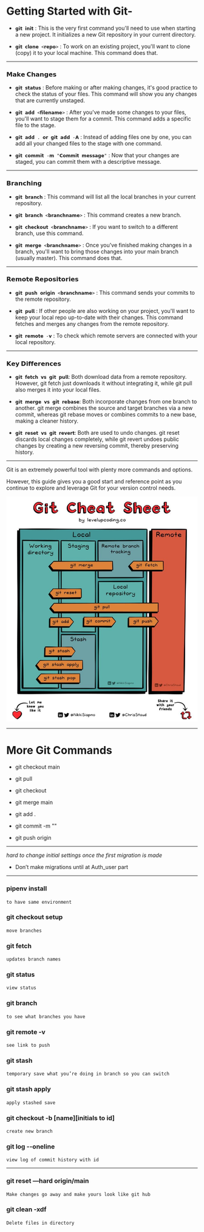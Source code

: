 # Getting Started with Git-


- `𝗴𝗶𝘁 𝗶𝗻𝗶𝘁` : This is the very first command you'll need to use when starting a new project. It initializes a new Git repository in your current directory.

- `𝗴𝗶𝘁 𝗰𝗹𝗼𝗻𝗲 <𝗿𝗲𝗽𝗼>` : To work on an existing project, you'll want to clone (copy) it to your local machine. This command does that.
___

### 𝗠𝗮𝗸𝗲 𝗖𝗵𝗮𝗻𝗴𝗲𝘀

- `𝗴𝗶𝘁 𝘀𝘁𝗮𝘁𝘂𝘀` : Before making or after making changes, it's good practice to check the status of your files. This command will show you any changes that are currently unstaged.

- `𝗴𝗶𝘁 𝗮𝗱𝗱 <𝗳𝗶𝗹𝗲𝗻𝗮𝗺𝗲>` : After you've made some changes to your files, you'll want to stage them for a commit. This command adds a specific file to the stage.

- `𝗴𝗶𝘁 𝗮𝗱𝗱 . 𝗼𝗿 𝗴𝗶𝘁 𝗮𝗱𝗱 -𝗔` : Instead of adding files one by one, you can add all your changed files to the stage with one command.

- `𝗴𝗶𝘁 𝗰𝗼𝗺𝗺𝗶𝘁 -𝗺 "𝗖𝗼𝗺𝗺𝗶𝘁 𝗺𝗲𝘀𝘀𝗮𝗴𝗲"` : Now that your changes are staged, you can commit them with a descriptive message.
___

### 𝗕𝗿𝗮𝗻𝗰𝗵𝗶𝗻𝗴

- `𝗴𝗶𝘁 𝗯𝗿𝗮𝗻𝗰𝗵` : This command will list all the local branches in your current repository.

- `𝗴𝗶𝘁 𝗯𝗿𝗮𝗻𝗰𝗵 <𝗯𝗿𝗮𝗻𝗰𝗵𝗻𝗮𝗺𝗲>` : This command creates a new branch.

- `𝗴𝗶𝘁 𝗰𝗵𝗲𝗰𝗸𝗼𝘂𝘁 <𝗯𝗿𝗮𝗻𝗰𝗵𝗻𝗮𝗺𝗲>` : If you want to switch to a different branch, use this command.

- `𝗴𝗶𝘁 𝗺𝗲𝗿𝗴𝗲 <𝗯𝗿𝗮𝗻𝗰𝗵𝗻𝗮𝗺𝗲>` : Once you've finished making changes in a branch, you'll want to bring those changes into your main branch (usually master). This command does that.
___

### 𝗥𝗲𝗺𝗼𝘁𝗲 𝗥𝗲𝗽𝗼𝘀𝗶𝘁𝗼𝗿𝗶𝗲𝘀

- `𝗴𝗶𝘁 𝗽𝘂𝘀𝗵 𝗼𝗿𝗶𝗴𝗶𝗻 <𝗯𝗿𝗮𝗻𝗰𝗵𝗻𝗮𝗺𝗲>` : This command sends your commits to the remote repository.

- `𝗴𝗶𝘁 𝗽𝘂𝗹𝗹` : If other people are also working on your project, you'll want to keep your local repo up-to-date with their changes. This command fetches and merges any changes from the remote repository.

- `𝗴𝗶𝘁 𝗿𝗲𝗺𝗼𝘁𝗲 -𝘃` : To check which remote servers are connected with your local repository.
___

### 𝗞𝗲𝘆 𝗗𝗶𝗳𝗳𝗲𝗿𝗲𝗻𝗰𝗲𝘀

- `𝗴𝗶𝘁 𝗳𝗲𝘁𝗰𝗵 𝘃𝘀 𝗴𝗶𝘁 𝗽𝘂𝗹𝗹`: Both download data from a remote repository. However, git fetch just downloads it without integrating it, while git pull also merges it into your local files.

- `𝗴𝗶𝘁 𝗺𝗲𝗿𝗴𝗲 𝘃𝘀 𝗴𝗶𝘁 𝗿𝗲𝗯𝗮𝘀𝗲`: Both incorporate changes from one branch to another. git merge combines the source and target branches via a new commit, whereas git rebase moves or combines commits to a new base, making a cleaner history.

- `𝗴𝗶𝘁 𝗿𝗲𝘀𝗲𝘁 𝘃𝘀 𝗴𝗶𝘁 𝗿𝗲𝘃𝗲𝗿𝘁`: Both are used to undo changes. git reset discards local changes completely, while git revert undoes public changes by creating a new reversing commit, thereby preserving history.
___

Git is an extremely powerful tool with plenty more commands and options.

However, this guide gives you a good start and reference point as you continue to explore and leverage Git for your version control needs.


![git cheat sheet](pictures/git_cheat_sheet.jpeg)

___

# More Git Commands


- git checkout main
- git pull
- git checkout <branch>
- git merge main

- git add .
- git commit -m ""
- git push origin <branch>

___


*hard to change initial settings once the first migration is made*
- Don’t make migrations until at Auth_user part

___

### pipenv install 
	to have same environment

### git checkout  setup 
	move branches

### git fetch 
	updates branch names

### git status
	view status

### git branch
	to see what branches you have

### git remote -v
	see link to push

### git stash 
	temporary save what you’re doing in branch so you can switch

### git stash apply 
	apply stashed save

### git checkout -b [name][initials to id] 
	create new branch

### git log --oneline 
	view log of commit history with id

___

### git reset —hard origin/main
	Make changes go away and make yours look like git hub

### git clean -xdf
	Delete files in directory
